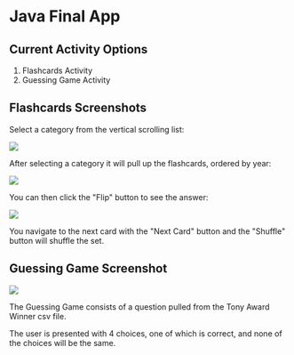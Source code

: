 # Java Final App

## Current Activity Options
1. Flashcards Activity
2. Guessing Game Activity



## Flashcards Screenshots

Select a category from the vertical scrolling list:

![](Screenshots/flashcardmenu.png)

After selecting a category it will pull up the flashcards, ordered by year:

![](Screenshots/flashcardfront.png)

You can then click the "Flip" button to see the answer:

![](Screenshots/flashcardback.png)

You navigate to the next card with the "Next Card" button and the "Shuffle" button will shuffle the set.

## Guessing Game Screenshot

![](Screenshots/guessingame.png)

The Guessing Game consists of a question pulled from the Tony Award Winner csv file.

The user is presented with 4 choices, one of which is correct, and none of the choices will be the same.
